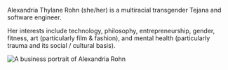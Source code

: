 Alexandria Thylane Rohn (she/her) is a multiracial transgender Tejana and software engineer.

Her interests include technology, philosophy, entrepreneurship, gender, fitness, art (particularly film & fashion), and mental health (particularly trauma and its social / cultural basis).

![A business portrait of Alexandria Rohn](https://github.com/alexathylane/alexathylane.github.io/assets/2986736/afb7bee8-1969-4e4f-8ca3-117d2552d85c)
